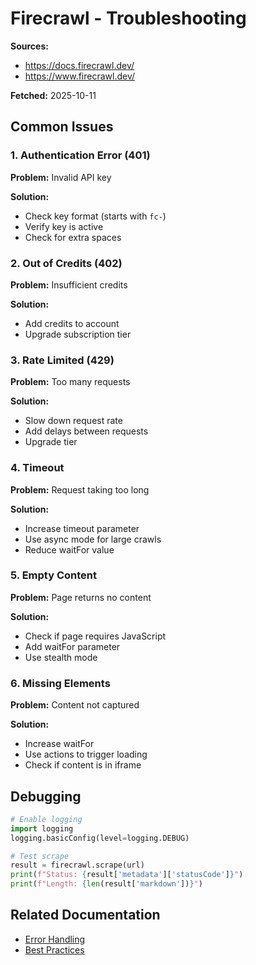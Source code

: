 # Firecrawl - Troubleshooting

**Sources:**
- https://docs.firecrawl.dev/
- https://www.firecrawl.dev/

**Fetched:** 2025-10-11

## Common Issues

### 1. Authentication Error (401)
**Problem:** Invalid API key

**Solution:**
- Check key format (starts with `fc-`)
- Verify key is active
- Check for extra spaces

### 2. Out of Credits (402)
**Problem:** Insufficient credits

**Solution:**
- Add credits to account
- Upgrade subscription tier

### 3. Rate Limited (429)
**Problem:** Too many requests

**Solution:**
- Slow down request rate
- Add delays between requests
- Upgrade tier

### 4. Timeout
**Problem:** Request taking too long

**Solution:**
- Increase timeout parameter
- Use async mode for large crawls
- Reduce waitFor value

### 5. Empty Content
**Problem:** Page returns no content

**Solution:**
- Check if page requires JavaScript
- Add waitFor parameter
- Use stealth mode

### 6. Missing Elements
**Problem:** Content not captured

**Solution:**
- Increase waitFor
- Use actions to trigger loading
- Check if content is in iframe

## Debugging

```python
# Enable logging
import logging
logging.basicConfig(level=logging.DEBUG)

# Test scrape
result = firecrawl.scrape(url)
print(f"Status: {result['metadata']['statusCode']}")
print(f"Length: {len(result['markdown'])}")
```

## Related Documentation

- [Error Handling](./18-error-handling.md)
- [Best Practices](./32-best-practices.md)
